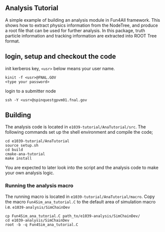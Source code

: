 ## Analysis Tutorial

A simple example of building an analysis module in Fun4All framework. This shows how to extract physics information
from the NodeTree, and produce a root file that can be used for further analysis. In this package, truth particle information 
and tracking information are extracted into ROOT Tree format.

## login, setup and checkout the code

init kerberos key, `<usr>` below means your user name.
```
kinit -f <usr>@FNAL.GOV
<type your password>
```

login to a submitter node
```
ssh -Y <usr>@spinquestgpvm01.fnal.gov
```
## Building

The analysis code is located in `e1039-tutorial/AnaTutorial/src`.
The following commands set up the shell environment and compile the code;
```
cd e1039-tutorial/AnaTutorial
source setup.sh
cd build
cmake-ana-tutorial
make install
```
You are expected to later look into the script and the analysis code to make your own analysis logic.

### Running the analysis macro

The running macro is located in `e1039-tutorial/AnaTutorial/macro`.
Copy the macro `Fun4Sim_ana_tutorial.C` to the default area of simulation macro i.e. `e1039-analysis/SimChainDev`

```
cp Fun4Sim_ana_tutorial.C path_to/e1039-analysis/SimChainDev/
cd e1039-analysis/SimChainDev
root -b -q Fun4Sim_ana_tutorial.C
```
